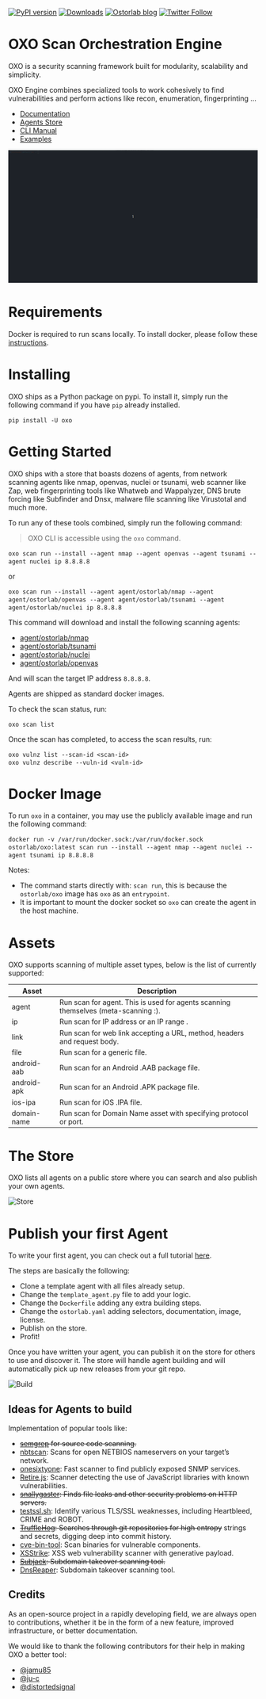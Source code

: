 [![PyPI version](https://badge.fury.io/py/ostorlab.svg)](https://badge.fury.io/py/ostorlab)
[![Downloads](https://static.pepy.tech/badge/ostorlab/month)](https://pepy.tech/project/ostorlab)
[![Ostorlab blog](https://img.shields.io/badge/blog-ostorlab%20news-red)](https://blog.ostorlab.co/)
[![Twitter Follow](https://img.shields.io/twitter/follow/ostorlabsec.svg?style=social)](https://twitter.com/ostorlabsec)

# OXO Scan Orchestration Engine

OXO is a security scanning framework built for modularity, scalability and simplicity.

OXO Engine combines specialized tools to work cohesively to find vulnerabilities and perform actions like recon, enumeration, fingerprinting ...


* [Documentation](https://oxo.ostorlab.co/docs)
* [Agents Store](https://oxo.ostorlab.co/store)
* [CLI Manual](https://oxo.ostorlab.co/docs/cli)
* [Examples](https://oxo.ostorlab.co/docs/examples)

![Main oxo](images/main_oxo_gif.gif)

# Requirements

Docker is required to run scans locally. To install docker, please follow these
[instructions](https://docs.docker.com/get-docker/).

# Installing

OXO ships as a Python package on pypi. To install it, simply run the following command if you have `pip` already
installed.

```shell
pip install -U oxo
```

# Getting Started

OXO ships with a store that boasts dozens of agents, from network scanning agents like nmap, openvas, nuclei or
tsunami,
web scanner like Zap, web fingerprinting tools like Whatweb and Wappalyzer, DNS brute forcing like Subfinder and Dnsx,
malware file scanning like Virustotal and much more.

To run any of these tools combined, simply run the following command:

> OXO CLI is accessible using the `oxo` command.

```shell
oxo scan run --install --agent nmap --agent openvas --agent tsunami --agent nuclei ip 8.8.8.8
```

or 

```shell
oxo scan run --install --agent agent/ostorlab/nmap --agent agent/ostorlab/openvas --agent agent/ostorlab/tsunami --agent agent/ostorlab/nuclei ip 8.8.8.8
```


This command will download and install the following scanning agents:

* [agent/ostorlab/nmap](https://oxo.ostorlab.co/store/agent/ostorlab/nmap)
* [agent/ostorlab/tsunami](https://oxo.ostorlab.co/store/agent/ostorlab/tsunami)
* [agent/ostorlab/nuclei](https://oxo.ostorlab.co/store/agent/ostorlab/nuclei)
* [agent/ostorlab/openvas](https://oxo.ostorlab.co/store/agent/ostorlab/openvas)

And will scan the target IP address `8.8.8.8`.

Agents are shipped as standard docker images.

To check the scan status, run:

```shell
oxo scan list
```

Once the scan has completed, to access the scan results, run:

```shell
oxo vulnz list --scan-id <scan-id>
oxo vulnz describe --vuln-id <vuln-id>
```

# Docker Image 
To run `oxo` in a container, you may use the publicly available image and run the following command:  

```shell
docker run -v /var/run/docker.sock:/var/run/docker.sock ostorlab/oxo:latest scan run --install --agent nmap --agent nuclei --agent tsunami ip 8.8.8.8
```

Notes:
* The command starts directly with: `scan run`, this is because the `ostorlab/oxo` image has `oxo` as an `entrypoint`.
* It is important to mount the docker socket so `oxo` can create the agent in the host machine.

# Assets

OXO supports scanning of multiple asset types, below is the list of currently supported:

| Asset       | Description                                                                        |
|-------------|------------------------------------------------------------------------------------|
| agent       | Run scan for agent. This is used for agents scanning themselves (meta-scanning :). |
| ip          | Run scan for IP address or an IP range .                                           |
| link        | Run scan for web link accepting a URL, method, headers and request body.           |
| file        | Run scan for a generic file.                                                       |
| android-aab | Run scan for an Android .AAB package file.                                         |
| android-apk | Run scan for an Android .APK package file.                                         |
| ios-ipa     | Run scan for iOS .IPA file.                                                        |
| domain-name | Run scan for Domain Name asset with specifying protocol or port.                   |

# The Store

OXO lists all agents on a public store where you can search and also publish your own agents.

![Store](images/store-preview.gif)


# Publish your first Agent

To write your first agent, you can check out a full
tutorial [here](https://oxo.ostorlab.co/tutorials/write_an_agent).

The steps are basically the following:

* Clone a template agent with all files already setup.
* Change the `template_agent.py` file to add your logic.
* Change the `Dockerfile` adding any extra building steps.
* Change the `ostorlab.yaml` adding selectors, documentation, image, license.
* Publish on the store.
* Profit!

Once you have written your agent, you can publish it on the store for others to use and discover it. The store
will handle agent building and will automatically pick up new releases from your git repo.

![Build](images/build.gif)

## Ideas for Agents to build

Implementation of popular tools like:

* ~~[semgrep](https://github.com/returntocorp/semgrep) for source code scanning.~~
* [nbtscan](http://www.unixwiz.net/tools/nbtscan.html): Scans for open NETBIOS nameservers on your target’s network.
* [onesixtyone](https://github.com/trailofbits/onesixtyone): Fast scanner to find publicly exposed SNMP services.
* [Retire.js](http://retirejs.github.io/retire.js/): Scanner detecting the use of JavaScript libraries with known
  vulnerabilities.
* ~~[snallygaster](https://github.com/hannob/snallygaster): Finds file leaks and other security problems on HTTP servers.~~
* [testssl.sh](https://testssl.sh/): Identify various TLS/SSL weaknesses, including Heartbleed, CRIME and ROBOT.
* ~~[TruffleHog](https://github.com/trufflesecurity/truffleHog): Searches through git repositories for high entropy~~
  strings and secrets, digging deep into commit history.
* [cve-bin-tool](https://github.com/intel/cve-bin-tool): Scan binaries for vulnerable components.
* [XSStrike](https://github.com/s0md3v/XSStrike): XSS web vulnerability scanner with generative payload.
* ~~[Subjack](https://github.com/haccer/subjack): Subdomain takeover scanning tool.~~
* [DnsReaper](https://github.com/punk-security/dnsReaper): Subdomain takeover scanning tool.

## Credits

As an open-source project in a rapidly developing field, we are always open to contributions, whether it be in the form of a new feature, improved infrastructure, or better documentation.

We would like to thank the following contributors for their help in making OXO a better tool:

* [@jamu85](https://github.com/jamu85)
* [@ju-c](https://github.com/ju-c)
* [@distortedsignal](https://github.com/distortedsignal)
